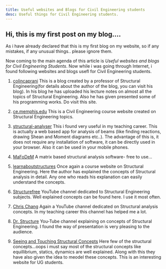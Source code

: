 ```yaml
---
title: Useful websites and Blogs for Civil Engineering students
desc: Useful things for Civil Engineering students.
---
```


## Hi, this is my first post on my blog....

  As i have already declared that this is my first blog on my website, so if any mistakes, if any unusual things.. please ignore them.
  
  Now coming to the main agenda of this article is *Useful websites and blogs for Civil Engineering Students*. Now while i was going through Internet, i found following websites and blogs usefl for Civil Engineering students.
  
1. [colincaprani](http://www.colincaprani.com/) This is a blog created by a professor of Structural Engineering(for details about the author of the blog, you can visit his blog). In his blog he has uploaded his lecture notes on almost all the topics of Structural Engineering. Also he has given presented some of his programming works. Do visit this site.
  
2. [ce.memphis.edu](http://www.ce.memphis.edu/3121/notes/notes.html) This is a Civil Engineering course website created on Structural Engineering topics.
  
3. [structural-analyser](http://structural-analyser.com/#tab_view_1m) This i found very useful in my teaching career. This is actually a web based app for analysis of beams (like finding reactions, drawing Shean and Moment diagrams etc..). The advantage of this is, it does not require any installation of software, it can be directly used in your browser. Also it can be used in your mobile phones.
  
4. [MaFoDeM](http://mafodem.kitnarf.cz) A matrix based structural analysis software- free to use...
  
5. [learnaboutstructures](http://www.learnaboutstructures.com) Once again a course website on Structural Engineering. Here the author has explained the concepts of Structural analysis in detail. Any one who reads his explanation can easily understand the concepts.
  
6. [Structurefree](https://www.youtube.com/channel/UC-5QQuejPrfzryw1NDsS6zg) YouTube channel dedicated to Structural Engineering subjects. Well explained concepts can be found here. I use it most often.
  
7. [Chris Chang](https://www.youtube.com/channel/UCa095k72tgjY2PCOxe8sdJg) Again a YouTube channel dedicated on Structural analysis concepts. In my teaching career this channel has helped me a lot.
  
8. [Dr. Structure](https://www.youtube.com/channel/UCvSpLnUTU6MamZwD2a9zySg) You-Tube channel explaining on concepts of Structural Engineering. I found the way of presentation is very pleasing to the audience.

9. [Seeing and Touching Structural Concepts](http://www.mace.manchester.ac.uk/project/teaching/civil/structuralconcepts/Introduction/background.php) Here few of the structural concepts...oops i must say most of the structural concepts like equillibrium, statics, dynamics are well explained. Along with this they have also given the idea to meodel these concepts. This is an interesting website for UG students.
  
 
      
